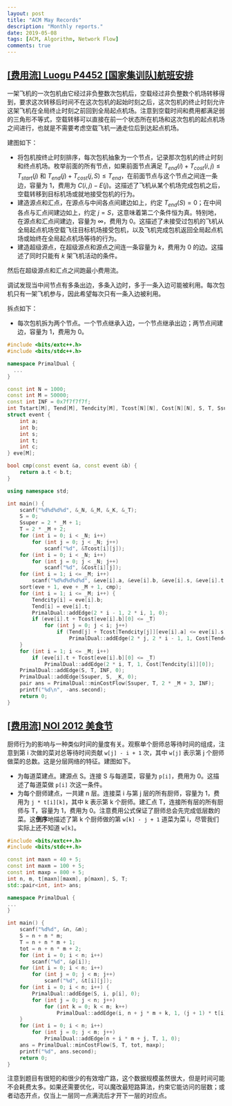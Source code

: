 ```yaml
---
layout: post
title: "ACM May Records"
description: "Monthly reports."
date: 2019-05-08
tags: [ACM, Algorithm, Network Flow]
comments: true
---
```


## [[费用流] Luogu P4452 [国家集训队]航班安排](https://www.luogu.org/problemnew/show/P4452)

一架飞机的一次包机由它经过非负整数次包机后，空载经过非负整数个机场转移得到，要求这次转移后时间不在这次包机的起始时刻之后，这次包机的终止时刻允许这架飞机在全局终止时刻之前回到全局起点机场。注意到空载时间和费用都满足弱的三角形不等式，空载转移可以直接在前一个状态所在机场和这次包机的起点机场之间进行，也就是不需要考虑空载飞机一通走位后到达起点机场。

建图如下：

+ 将包机按终止时刻排序，每次包机抽象为一个节点，记录那次包机的终止时刻和终点机场。枚举前面的所有节点，如果前面节点满足 $T_{end}(i) + T_{cost}(i, j) \le T_{start}(j)$ 和 $T_{end}(j) + T_{cost}(j, S) \le T_{end}$，在前面节点与这个节点之间连一条边，容量为 $1$，费用为 $C(i, j) - E(j)$。这描述了飞机从某个机场完成包机之后，空载转移到目标机场或就地接受包机的行为。
+ 建造源点和汇点，在源点与中间各点间建边如上，约定 $T_{end}(S) = 0$；在中间各点与汇点间建边如上，约定 $j = S$，这意味着第二个条件恒为真。特别地，在源点和汇点间建边，容量为 $\infty$，费用为 $0$。这描述了未接受过包机的飞机从全局起点机场空载飞往目标机场接受包机，以及飞机完成包机返回全局起点机场或始终在全局起点机场等待的行为。
+ 建造超级源点，在超级源点和源点之间连一条容量为 $k$，费用为 $0$ 的边。这描述了同时只能有 $k$ 架飞机活动的条件。

然后在超级源点和汇点之间跑最小费用流。

调试发现当中间节点有多条出边，多条入边时，多于一条入边可能被利用。每次包机只有一架飞机参与，因此希望每次只有一条入边被利用。

拆点如下：

+ 每次包机拆为两个节点。一个节点继承入边，一个节点继承出边；两节点间建边，容量为 $1$，费用为 $0$。

```cpp
#include <bits/extc++.h>
#include <bits/stdc++.h>

namespace PrimalDual {
  ...
}

const int N = 1000;
const int M = 50000;
const int INF = 0x7f7f7f7f;
int Tstart[M], Tend[M], Tendcity[M], Tcost[N][N], Cost[N][N], S, T, Ssuper, _N, _M, _K, _T;
struct event {
    int a;
    int b;
    int s;
    int t;
    int c;
} eve[M];

bool cmp(const event &a, const event &b) {
    return a.t < b.t;
}

using namespace std;

int main() {
    scanf("%d%d%d%d", &_N, &_M, &_K, &_T);
    S = 0;
    Ssuper = 2 * _M + 1;
    T = 2 * _M + 2;
    for (int i = 0; i < _N; i++)
        for (int j = 0; j < _N; j++)
            scanf("%d", &Tcost[i][j]);
    for (int i = 0; i < _N; i++)
        for (int j = 0; j < _N; j++)
            scanf("%d", &Cost[i][j]);
    for (int i = 1; i <= _M; i++)
        scanf("%d%d%d%d%d", &eve[i].a, &eve[i].b, &eve[i].s, &eve[i].t, &eve[i].c);
    sort(eve + 1, eve + _M + 1, cmp);
    for (int i = 1; i <= _M; i++) {
        Tendcity[i] = eve[i].b;
        Tend[i] = eve[i].t;
        PrimalDual::addEdge(2 * i - 1, 2 * i, 1, 0);
        if (eve[i].t + Tcost[eve[i].b][0] <= _T)
            for (int j = 0; j < i; j++)
                if (Tend[j] + Tcost[Tendcity[j]][eve[i].a] <= eve[i].s)
                    PrimalDual::addEdge(2 * j, 2 * i - 1, 1, Cost[Tendcity[j]][eve[i].a] - eve[i].c);
    }
    for (int i = 1; i <= _M; i++)
        if (eve[i].t + Tcost[eve[i].b][0] <= _T)
            PrimalDual::addEdge(2 * i, T, 1, Cost[Tendcity[i]][0]);
    PrimalDual::addEdge(S, T, INF, 0);
    PrimalDual::addEdge(Ssuper, S, _K, 0);
    pair ans = PrimalDual::minCostFlow(Ssuper, T, 2 * _M + 3, INF);
    printf("%d\n", -ans.second);
    return 0;
}
```

## [[费用流] NOI 2012 美食节](https://zqlwmatt.github.io/JudgeOnline/2879.html)

厨师行为的影响与一种类似时间的量度有关。观察单个厨师总等待时间的组成，注意到第 i 次做的菜对总等待时间贡献 `w[j] - i + 1` 次，其中 `w[j]` 表示第 j 个厨师做菜的总数。这是分层网络的特征。建图如下。

+ 为每道菜建点。建源点 S。连接 S 与每道菜，容量为 `p[i]`，费用为 0。这描述了每道菜做 `p[i]` 次这一条件。
+ 为每个厨师建点，一共建 n 层。连接菜 i 与第 j 层的所有厨师，容量为 1，费用为 `j * t[i][k]`，其中 k 表示第 k 个厨师。建汇点 T，连接所有层的所有厨师与 T，容量为 1，费用为 0。注意费用公式保证了厨师总会先完成低层数的菜。这**倒序**地描述了第 k 个厨师做的第 `w[k] - j + 1` 道菜为菜 i，尽管我们实际上还不知道 `w[k]`。

```cpp
#include <bits/extc++.h>
#include <bits/stdc++.h>

const int maxn = 40 + 5;
const int maxm = 100 + 5;
const int maxp = 800 + 5;
int n, m, t[maxn][maxm], p[maxn], S, T;
std::pair<int, int> ans;

namespace PrimalDual {
...
}

int main() {
    scanf("%d%d", &n, &m);
    S = n + n * m;
    T = n + n * m + 1;
    tot = n + n * m + 2;
    for (int i = 0; i < n; i++)
        scanf("%d", &p[i]);
    for (int i = 0; i < n; i++)
        for (int j = 0; j < m; j++)
            scanf("%d", &t[i][j]);
    for (int i = 0; i < n; i++) {
        PrimalDual::addEdge(S, i, p[i], 0);
        for (int j = 0; j < n; j++)
            for (int k = 0; k < m; k++)
                PrimalDual::addEdge(i, n + j * m + k, 1, (j + 1) * t[i][k]);
    }
    for (int i = 0; i < n; i++)
        for (int j = 0; j < m; j++)
            PrimalDual::addEdge(n + i * m + j, T, 1, 0);
    ans = PrimalDual::minCostFlow(S, T, tot, maxp);
    printf("%d", ans.second);
    return 0;
}
```

注意到题目有很短的和很少的有效增广路，这个数据规模虽然很大，但是时间可能不会耗费太多。如果还需要优化，可以魔改最短路算法，约束它能访问的层数；或者动态开点，仅当上一层同一点满流后才开下一层的对应点。